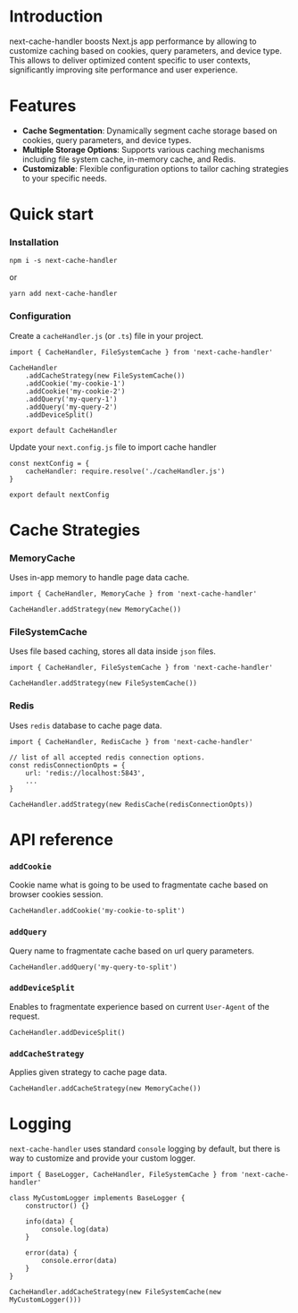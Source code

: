 # Introduction
next-cache-handler boosts Next.js app performance by allowing to customize caching based on cookies, query parameters, and device type. This allows to deliver optimized content specific to user contexts, significantly improving site performance and user experience.

# Features

- <b>Cache Segmentation</b>: Dynamically segment cache storage based on cookies, query parameters, and device types.
- <b>Multiple Storage Options</b>: Supports various caching mechanisms including file system cache, in-memory cache, and Redis.
- <b>Customizable</b>: Flexible configuration options to tailor caching strategies to your specific needs.

# Quick start
### Installation
```
npm i -s next-cache-handler
```
or
```
yarn add next-cache-handler
```

### Configuration
Create a `cacheHandler.js` (or `.ts`) file in your project.
```
import { CacheHandler, FileSystemCache } from 'next-cache-handler'

CacheHandler
    .addCacheStrategy(new FileSystemCache())
    .addCookie('my-cookie-1')
    .addCookie('my-cookie-2')
    .addQuery('my-query-1')
    .addQuery('my-query-2')
    .addDeviceSplit()

export default CacheHandler    
```

Update your `next.config.js` file to import cache handler
```
const nextConfig = {
    cacheHandler: require.resolve('./cacheHandler.js')
}

export default nextConfig
```

# Cache Strategies
### MemoryCache
Uses in-app memory to handle page data cache.
```
import { CacheHandler, MemoryCache } from 'next-cache-handler'

CacheHandler.addStrategy(new MemoryCache())
```

### FileSystemCache
Uses file based caching, stores all data inside `json` files.
```
import { CacheHandler, FileSystemCache } from 'next-cache-handler'

CacheHandler.addStrategy(new FileSystemCache())
```

### Redis
Uses `redis` database to cache page data.
```
import { CacheHandler, RedisCache } from 'next-cache-handler'

// list of all accepted redis connection options.
const redisConnectionOpts = {
    url: 'redis://localhost:5843',
    ...
}

CacheHandler.addStrategy(new RedisCache(redisConnectionOpts))
```


# API reference

### `addCookie`
Cookie name what is going to be used to fragmentate cache based on browser cookies session.
```
CacheHandler.addCookie('my-cookie-to-split')
```

### `addQuery`
Query name to fragmentate cache based on url query parameters.
```
CacheHandler.addQuery('my-query-to-split')
```

### `addDeviceSplit`
Enables to fragmentate experience based on current `User-Agent` of the request.
```
CacheHandler.addDeviceSplit()
```

### `addCacheStrategy`
Applies given strategy to cache page data.
```
CacheHandler.addCacheStrategy(new MemoryCache())
```

# Logging
`next-cache-handler` uses standard `console` logging by default, but there is way to customize and provide your custom logger.

```
import { BaseLogger, CacheHandler, FileSystemCache } from 'next-cache-handler'

class MyCustomLogger implements BaseLogger {
    constructor() {}

    info(data) {
        console.log(data)
    }

    error(data) {
        console.error(data)
    }
}

CacheHandler.addCacheStrategy(new FileSystemCache(new MyCustomLogger()))
```
